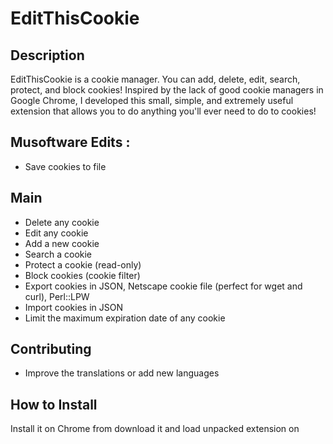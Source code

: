 EditThisCookie
========================

Description
--------------

EditThisCookie is a cookie manager. You can add, delete, edit, search, protect, and block cookies!
Inspired by the lack of good cookie managers in Google Chrome, I developed this small, simple, and extremely useful extension that allows you to do anything you'll ever need to do to cookies!

Musoftware Edits :
---------------
* Save cookies to file

Main
---------------
* Delete any cookie
* Edit any cookie
* Add a new cookie
* Search a cookie
* Protect a cookie (read-only)
* Block cookies (cookie filter)
* Export cookies in JSON, Netscape cookie file (perfect for wget and curl), Perl::LPW
* Import cookies in JSON
* Limit the maximum expiration date of any cookie


Contributing
--------------
- Improve the translations or add new languages


How to Install
--------------
Install it on Chrome from download it and load unpacked extension on
